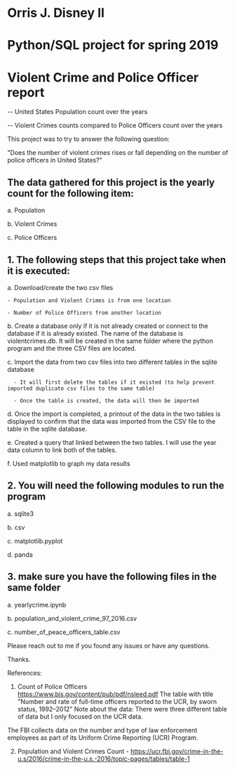 # Orris J. Disney II
# Python/SQL project for spring 2019

# Violent Crime and Police Officer report

 -- United States Population count over the years 

 -- Violent Crimes counts compared to Police Officers count over the years

This project was to try to answer the following question:

  "Does the number of violent crimes rises or fall depending on the number of police officers in United States?"

## The data gathered for this project is the yearly count for the following item:

  a. Population
  
  b. Violent Crimes
  
  c. Police Officers
      
## 1. The following steps that this project take when it is executed:

  a.  Download/create the two csv files
  
    - Population and Violent Crimes is from one location
    
    - Number of Police Officers from another location
    
  b.  Create a database only if it is not already created or connect to the database if it is already existed.   The name of the database is violentcrimes.db.   It will be created in the same folder where the python program and the three CSV files are located.
  
  c.  Import the data from two csv files into two different tables in the sqlite database
  
      - It will first delete the tables if it existed (to help prevent imported duplicate csv files to the same table)
      
      - Once the table is created, the data will then be imported
  
  d. Once the import is completed, a printout of the data in the two tables is displayed to confirm that the data was imported from the CSV file to the table in the sqlite database.
  
  e.  Created a query that linked between the two tables.   I will use the year data column to link both of the tables.   
  
  f.  Used matplotlib to graph my data results
  
## 2. You will need the following modules to run the program

  a. sqlite3
  
  b. csv
  
  c. matplotlib.pyplot
  
  d. panda 

## 3.   make sure you have the following files in the same folder

  a.  yearlycrime.ipynb

  b.  population_and_violent_crime_97_2016.csv
  
  c.  number_of_peace_officers_table.csv
  
  
Please reach out to me if you found any issues or have any questions.  

Thanks.


References:

1. Count of Police Officers
  https://www.bjs.gov/content/pub/pdf/nsleed.pdf
  The table with title "Number and rate of full-time officers reported to the UCR, by sworn status, 1992–2012"
  Note about the data: There were three different table of data but I only focused on the UCR data.
  
  The FBI collects data on the number and type of law enforcement employees as part of its Uniform Crime Reporting (UCR) Program.

2. Population and Violent Crimes Count - 
  https://ucr.fbi.gov/crime-in-the-u.s/2016/crime-in-the-u.s.-2016/topic-pages/tables/table-1

